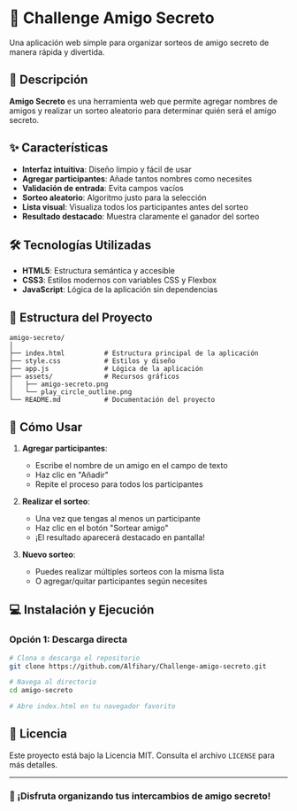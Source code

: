 # 🎁 Challenge Amigo Secreto

Una aplicación web simple para organizar sorteos de amigo secreto de manera rápida y divertida.

## 📝 Descripción

**Amigo Secreto** es una herramienta web que permite agregar nombres de amigos y realizar un sorteo aleatorio para determinar quién será el amigo secreto.
## ✨ Características

- **Interfaz intuitiva**: Diseño limpio y fácil de usar
- **Agregar participantes**: Añade tantos nombres como necesites
- **Validación de entrada**: Evita campos vacíos
- **Sorteo aleatorio**: Algoritmo justo para la selección
- **Lista visual**: Visualiza todos los participantes antes del sorteo
- **Resultado destacado**: Muestra claramente el ganador del sorteo

## 🛠️ Tecnologías Utilizadas

- **HTML5**: Estructura semántica y accesible
- **CSS3**: Estilos modernos con variables CSS y Flexbox
- **JavaScript**: Lógica de la aplicación sin dependencias

## 📁 Estructura del Proyecto

```
amigo-secreto/
│
├── index.html          # Estructura principal de la aplicación
├── style.css           # Estilos y diseño
├── app.js              # Lógica de la aplicación
├── assets/             # Recursos gráficos
│   ├── amigo-secreto.png
│   └── play_circle_outline.png
└── README.md           # Documentación del proyecto
```

## 🎯 Cómo Usar

1. **Agregar participantes**:
   - Escribe el nombre de un amigo en el campo de texto
   - Haz clic en "Añadir"
   - Repite el proceso para todos los participantes

2. **Realizar el sorteo**:
   - Una vez que tengas al menos un participante
   - Haz clic en el botón "Sortear amigo"
   - ¡El resultado aparecerá destacado en pantalla!

3. **Nuevo sorteo**:
   - Puedes realizar múltiples sorteos con la misma lista
   - O agregar/quitar participantes según necesites

## 💻 Instalación y Ejecución

### Opción 1: Descarga directa
```bash
# Clona o descarga el repositorio
git clone https://github.com/Alfihary/Challenge-amigo-secreto.git

# Navega al directorio
cd amigo-secreto

# Abre index.html en tu navegador favorito
```


## 📄 Licencia

Este proyecto está bajo la Licencia MIT. Consulta el archivo `LICENSE` para más detalles.

---

### 🎉 ¡Disfruta organizando tus intercambios de amigo secreto!
